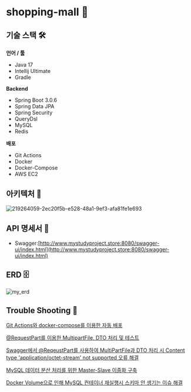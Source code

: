 # shopping-mall 💸

## 기술 스택 🛠

**언어 / 툴**

- Java 17
- Intellij Ultimate
- Gradle

**Backend**

- Spring Boot 3.0.6
- Spring Data JPA
- Spring Security
- QueryDsl
- MySQL
- Redis

**배포**

- Git Actions
- Docker
- Docker-Compose
- AWS EC2

## 아키텍처 📃

![219264059-2ec20f5b-e528-48a1-9ef3-afa81fe1e693](https://github.com/ohy1023/shopping-mall/assets/110380812/e8a0f16f-f13a-4230-ac3f-3bb4ca74bad2)


## API 명세서 📡

- Swagger:[http://www.mystudyproject.store:8080/swagger-ui/index.html](http://www.mystudyproject.store:8080/swagger-ui/index.html)

## ERD 🗄️

![my_erd](https://github.com/ohy1023/shopping-mall/assets/110380812/73b11f3f-1d33-486b-a9f2-e20a70fae1f6)


## Trouble Shooting 🚧

[Git Actions와 docker-compose를 이용한 자동 배포](https://velog.io/@zvyg1023/CICD-Docker-Github-Action-Spring-Boot)

[@RequestPart를 이용한 MultipartFile, DTO 처리 및 테스트](https://velog.io/@zvyg1023/Spring-Boot-RequestPart%EB%A5%BC-%EC%9D%B4%EC%9A%A9%ED%95%9C-MultipartFile-DTO-%EC%B2%98%EB%A6%AC-%EB%B0%8F-%ED%85%8C%EC%8A%A4%ED%8A%B8)

[Swagger에서 @ReqeustPart를 사용하여 MultiPartFile과 DTO 처리 시 Content type 'application/octet-stream' not supported 오류 해결](https://velog.io/@zvyg1023/Spring-Boot-Swagger%EC%97%90%EC%84%9C-ReqeustPart%EB%A5%BC-%EC%82%AC%EC%9A%A9%ED%95%98%EC%97%AC-MultiPartFile%EA%B3%BC-DTO-%EC%B2%98%EB%A6%AC-%EC%8B%9C-Content-type-applicationoctet-stream-not-supported-%EC%98%A4%EB%A5%98-%ED%95%B4%EA%B2%B0)

[MySQL 데이터 분산 처리를 위한 Master-Slave 이중화 구축](https://velog.io/@zvyg1023/mysql-master-slave)

[Docker Volume으로 인해 MySQL 컨테이너 재실행시 스키마 안 생기는 이슈 해결](https://velog.io/@zvyg1023/docker-volume-schema-issue)
